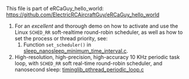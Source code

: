 This file is part of eRCaGuy_hello_world: https://github.com/ElectricRCAircraftGuy/eRCaGuy_hello_world


1. For an *excellent* and thorough demo on how to activate and use the Linux `SCHED_RR` soft-realtime round-robin scheduler, as well as how to set the process or thread priority, see:
    1. Function `set_scheduler()` in [sleep_nanosleep_minimum_time_interval.c](sleep_nanosleep_minimum_time_interval.c).
1. High-resolution, high-precision, high-accuracy 10 KHz periodic task loop, with `SCHED_RR` soft real-time round-robin scheduler, and nanosecond sleep: [timinglib_pthread_periodic_loop.c](timinglib_pthread_periodic_loop.c)
